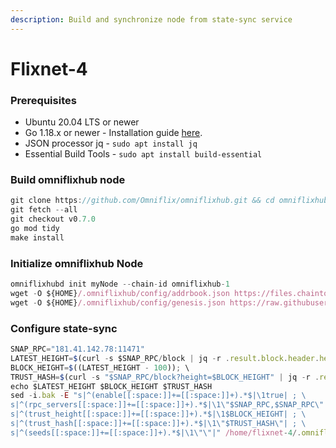 ```yaml
---
description: Build and synchronize node from state-sync service
---
```


# Flixnet-4



### Prerequisites

* Ubuntu 20.04 LTS or newer
* Go 1.18.x or newer - Installation guide [here](../../../../home/guides/installation-guides/install-golang.md).
* JSON processor jq - `sudo apt install jq`
* Essential Build Tools - `sudo apt install build-essential`

### Build omniflixhub node

```java
git clone https://github.com/Omniflix/omniflixhub.git && cd omniflixhub
git fetch --all
git checkout v0.7.0
go mod tidy
make install
```

### Initialize omniflixhub Node

```javascript
omniflixhubd init myNode --chain-id omniflixhub-1
wget -O ${HOME}/.omniflixhub/config/addrbook.json https://files.chaintools.tech/chains/flixnet-4/addrbook.json
wget -O ${HOME}/.omniflixhub/config/genesis.json https://raw.githubusercontent.com/OmniFlix/testnets/main/flixnet-4/genesis.json
```

### Configure state-sync

```javascript
SNAP_RPC="181.41.142.78:11471"
LATEST_HEIGHT=$(curl -s $SNAP_RPC/block | jq -r .result.block.header.height); \
BLOCK_HEIGHT=$((LATEST_HEIGHT - 100)); \
TRUST_HASH=$(curl -s "$SNAP_RPC/block?height=$BLOCK_HEIGHT" | jq -r .result.block_id.hash)
echo $LATEST_HEIGHT $BLOCK_HEIGHT $TRUST_HASH
sed -i.bak -E "s|^(enable[[:space:]]+=[[:space:]]+).*$|\1true| ; \
s|^(rpc_servers[[:space:]]+=[[:space:]]+).*$|\1\"$SNAP_RPC,$SNAP_RPC\"| ; \
s|^(trust_height[[:space:]]+=[[:space:]]+).*$|\1$BLOCK_HEIGHT| ; \
s|^(trust_hash[[:space:]]+=[[:space:]]+).*$|\1\"$TRUST_HASH\"| ; \
s|^(seeds[[:space:]]+=[[:space:]]+).*$|\1\"\"|" /home/flixnet-4/.omniflixhub/config/config.toml
```

